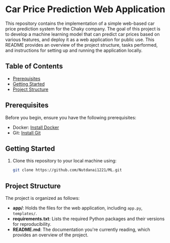 # Car Price Prediction Web Application

This repository contains the implementation of a simple web-based car price prediction system for the Chaky company. The goal of this project is to develop a machine learning model that can predict car prices based on various features, and deploy it as a web application for public use. This README provides an overview of the project structure, tasks performed, and instructions for setting up and running the application locally.

## Table of Contents

- [Prerequisites](#prerequisites)
- [Getting Started](#getting-started)
- [Project Structure](#project-structure)

## Prerequisites

Before you begin, ensure you have the following prerequisites:

- Docker: [Install Docker](https://docs.docker.com/get-docker/)
- Git: [Install Git](https://git-scm.com/book/en/v2/Getting-Started-Installing-Git)

## Getting Started

1. Clone this repository to your local machine using:

   ```bash
   git clone https://github.com/Nutdanai1221/ML.git

## Project Structure

The project is organized as follows:

- **app/**: Holds the files for the web application, including `app.py`, `templates/`.
- **requirements.txt**: Lists the required Python packages and their versions for reproducibility.
- **README.md**: The documentation you're currently reading, which provides an overview of the project.   
